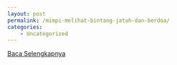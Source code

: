```yaml
---
layout: post
permalink: /mimpi-melihat-bintang-jatuh-dan-berdoa/
categories:
    - Uncategorized
---
```


[Baca Selengkapnya](/06)